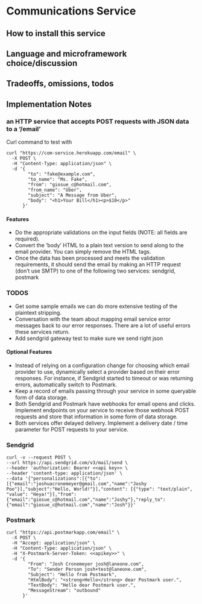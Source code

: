 # Communications Service

## How to install this service

## Language and microframework choice/discussion

## Trade­offs, omissions, todos


## Implementation Notes

### an HTTP service that accepts POST requests with JSON data to a ‘/email’

Curl command to test with

```
curl "https://com-service.herokuapp.com/email" \
  -X POST \
  -H "Content-Type: application/json" \
  -d '{
        "to": "fake@example.com",
        "to_name": "Ms. Fake",
        "from": "giosue_c@hotmail.com",
        "from_name": "Uber",
        "subject": "A Message from Uber",
        "body": "<h1>Your Bill</h1><p>$10</p>"
      }'
```

#### Features

* Do the appropriate validations on the input fields (NOTE: all fields are required).
* Convert the ‘body’ HTML to a plain text version to send along to the email provider. You can simply remove the HTML tags.
* Once the data has been processed and meets the validation requirements, it should send the email by making an HTTP request (don’t use SMTP) to one of the following two services: sendgrid, postmark

### TODOS

* Get some sample emails we can do more extensive testing of the plaintext stripping.
* Conversation with the team about mapping email service error messages back to our error responses. There are a lot of useful errors these services return.
* Add sendgrid gateway test to make sure we send right json

#### Optional Features

* Instead of relying on a configuration change for choosing which email provider to use, dynamically select a provider based on their error responses. For instance, if Sendgrid started to timeout or was returning errors, automatically switch to Postmark.
* Keep a record of emails passing through your service in some queryable form of data storage.
* Both Sendgrid and Postmark have webhooks for email opens and clicks. Implement endpoints on your service to receive those webhook POST requests and store that information in some form of data storage.
* Both services offer delayed delivery. Implement a delivery date / time parameter for POST requests to your service.


### Sendgrid

```
curl -v --request POST \
--url https://api.sendgrid.com/v3/mail/send \
--header 'authorization: Bearer <<api key>> \
--header 'content-type: application/json' \
--data '{"personalizations":[{"to":[{"email":"joshuacronemeyer@gmail.com","name":"Joshy Poo"}],"subject":"Hello, World!"}],"content": [{"type": "text/plain", "value": "Heya!"}],"from":{"email":"giosue_c@hotmail.com","name":"Joshy"},"reply_to":{"email":"giosue_c@hotmail.com","name":"Josh"}}'
```

### Postmark

```
curl "https://api.postmarkapp.com/email" \
  -X POST \
  -H "Accept: application/json" \
  -H "Content-Type: application/json" \
  -H "X-Postmark-Server-Token: <<apikey>>" \
  -d '{
        "From": "Josh Cronemeyer josh@laneone.com",
        "To": "Sender Person josh+test@laneone.com",
        "Subject": "Hello from Postmark",
        "HtmlBody": "<strong>Hello</strong> dear Postmark user.",
        "TextBody": "Hello dear Postmark user.",
        "MessageStream": "outbound"
      }'
```

